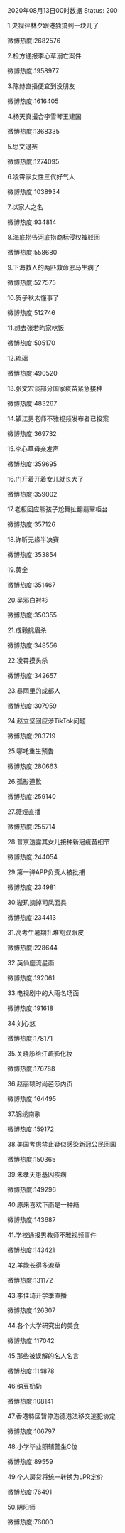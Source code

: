 2020年08月13日00时数据
Status: 200

1.央视评林夕跟港独搞到一块儿了

微博热度:2682576

2.检方通报李心草溺亡案件

微博热度:1958977

3.陈赫直播便宜到没朋友

微博热度:1616405

4.杨天真撮合李雪琴王建国

微博热度:1368335

5.思文退赛

微博热度:1274095

6.凌霄家女性三代好气人

微博热度:1038934

7.以家人之名

微博热度:934814

8.海底捞告河底捞商标侵权被驳回

微博热度:558680

9.下海救人的两匹救命恩马生病了

微博热度:527575

10.贺子秋太懂事了

微博热度:512746

11.想去张若昀家吃饭

微博热度:505170

12.琉璃

微博热度:490520

13.张文宏谈部分国家疫苗紧急接种

微博热度:483267

14.镇江男老师不雅视频发布者已投案

微博热度:369732

15.李心草母亲发声

微博热度:359695

16.门开着开着女儿就长大了

微博热度:359002

17.老板回应熊孩子尬舞扯翻翡翠柜台

微博热度:357126

18.许昕无缘半决赛

微博热度:353854

19.黄金

微博热度:351467

20.吴邪白衬衫

微博热度:350355

21.成毅挑眉杀

微博热度:348556

22.凌霄摸头杀

微博热度:342657

23.暴雨里的成都人

微博热度:307959

24.赵立坚回应涉TikTok问题

微博热度:283719

25.哪吒重生预告

微博热度:280663

26.孤影道歉

微博热度:259140

27.薇娅直播

微博热度:255714

28.普京透露其女儿接种新冠疫苗细节

微博热度:244054

29.第一弹APP负责人被批捕

微博热度:234981

30.璇玑摘掉司凤面具

微博热度:234413

31.高考生暑期扎堆割双眼皮

微博热度:228644

32.英仙座流星雨

微博热度:192061

33.电视剧中的大雨名场面

微博热度:191618

34.刘心悠

微博热度:178171

35.关晓彤给江疏影化妆

微博热度:176788

36.赵丽颖时尚芭莎内页

微博热度:164495

37.锦绣南歌

微博热度:159172

38.美国考虑禁止疑似感染新冠公民回国

微博热度:150365

39.朱孝天患基因疾病

微博热度:149296

40.原来喜欢下雨是一种瘾

微博热度:143687

41.学校通报男教师不雅视频事件

微博热度:143421

42.羊能长得多潦草

微博热度:131172

43.李佳琦开学季直播

微博热度:126307

44.各个大学研究出的美食

微博热度:117042

45.那些被误解的名人名言

微博热度:114878

46.纳豆奶奶

微博热度:108141

47.香港特区暂停港德港法移交逃犯协定

微博热度:106797

48.小学毕业照辅警坐C位

微博热度:89559

49.个人房贷将统一转换为LPR定价

微博热度:76491

50.阴阳师

微博热度:76000

